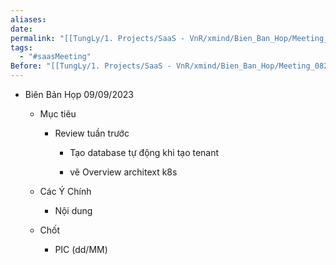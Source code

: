 ```yaml
---
aliases: 
date: 
permalink: "[[TungLy/1. Projects/SaaS - VnR/xmind/Bien_Ban_Hop/Meeting_00]]"
tags:
  - "#saasMeeting"
Before: "[[TungLy/1. Projects/SaaS - VnR/xmind/Bien_Ban_Hop/Meeting_0826]]"
---
```

- Biên Bản Họp 09/09/2023
    
    - Mục tiêu
        
        - Review tuần trước
            
            - Tạo database tự động khi tạo tenant
                
            - vẽ Overview architext k8s
                
        
    - Các Ý Chính
        
        - Nội dung
            
    - Chốt
        
        - PIC (dd/MM)
